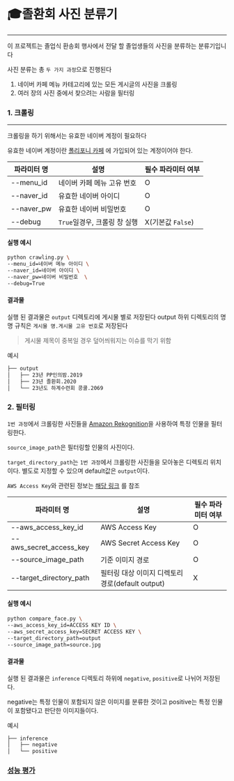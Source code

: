 # 🎓졸환회 사진 분류기

---
이 프로젝트는 졸업식 환송회 행사에서 전달 할 졸업생들의 사진을 분류하는 분류기입니다

사진 분류는 총 `두 가지 과정`으로 진행된다

1. 네이버 카페 메뉴 카테고리에 있는 모든 게시글의 사진을 크롤링
2. 여러 장의 사진 중에서 찾으려는 사람을 필터링

### 1. 크롤링

---
크롤링을 하기 위해서는 유효한 네이버 계정이 필요하다

유효한 네이버 계정이란 [폴리포니 카페](https://cafe.naver.com/cbnupolyphony) 에 가입되어 있는 계정이어야 한다.

| 파라미터 명     | 설명                  | 필수 파라미터 여부     |
|------------|---------------------|----------------|
| --menu_id  | 네이버 카페 메뉴 고유 번호     | O              |
| --naver_id | 유효한 네이버 아이디         | O              |
| --naver_pw | 유효한 네이버 비밀번호        | O              |
| --debug    | `True`일경우, 크롤링 창 실행 | X(기본값 `False`) |

#### 실행 예시

```bash
python crawling.py \
--menu_id=네이버 메뉴 아이디 \ 
--naver_id=네이버 아이디 \
--naver_pw=네이버 비밀번호  \
--debug=True 
```

#### 결과물

실행 된 결과물은 `output` 디렉토리에 게시물 별로 저장된다
output 하위 디렉토리의 명명 규칙은 `게시물 명.게시물 고유 번호`로 저장된다
> 게시물 제목이 중복일 경우 덮어씌워지는 이슈를 막기 위함

예시

```bash
├── output
│   ├── 23년 PP인의밤.2019
│   ├── 23년 졸환회.2020
│   └── 23년도 하계수련회 콩쿨.2069
```

### 2. 필터링

`1번 과정`에서 크롤링한 사진들을 [Amazon Rekognition](https://aws.amazon.com/ko/rekognition/)을 사용하여 특정 인물을 필터링한다.

`source_image_path`은 필터링할 인물의 사진이다.

`target_directory_path`는 `1번 과정`에서 크롤링한 사진들을 모아놓은 디렉토리 위치이다. 별도로 지정할 수 있으며 default값은 `output`이다.

`AWS Access Key`와 관련된
정보는 [해당 링크](https://docs.aws.amazon.com/IAM/latest/UserGuide/id_credentials_access-keys.html?icmpid=docs_iam_console#Using_CreateAccessKey)
를 참조

| 파라미터 명                  | 설명                                 | 필수 파라미터 여부 |
|-------------------------|------------------------------------|------------|
| --aws_access_key_id     | AWS Access Key                     | O          |
| --aws_secret_access_key | AWS Secret Access Key              | O          |
| --source_image_path     | 기준 이미지 경로                          | O          |
| --target_directory_path | 필터링 대상 이미지 디렉토리 경로(default output) | X          |

#### 실행 예시

```bash
python compare_face.py \
--aws_access_key_id=ACCESS KEY ID \
--aws_secret_access_key=SECRET ACCESS KEY \
--target_directory_path=output 
--source_image_path=source.jpg
```

#### 결과물

실행 된 결과물은 `inference` 디렉토리 하위에 `negative`, `positive`로 나뉘어 저장된다.

negative는 특정 인물이 포함되지 않은 이미지를 분류한 것이고 positive는 특정 인물이 포함됐다고 판단한 이미지들이다.

예시

```bash
├── inference
│   ├── negative
│   └── positive
```

### [성능 평가](https://github.com/sukkyun2/graduation-farewell-reception/wiki/%EC%84%B1%EB%8A%A5-%ED%8F%89%EA%B0%80)
